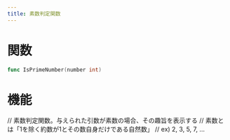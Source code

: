 ```yaml
---
title: 素数判定関数
---
```

# 関数
```go
func IsPrimeNumber(number int)
```

# 機能
// 素数判定関数。与えられた引数が素数の場合、その趣旨を表示する
// 素数とは「1を除く約数が1とその数自身だけである自然数」
// ex) 2, 3, 5, 7, ...